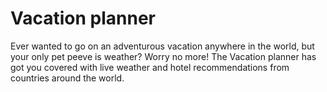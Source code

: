 # Vacation planner
Ever wanted to go on an adventurous vacation anywhere in the world, but your only pet peeve is weather? Worry no more! The Vacation planner has got you covered with live weather and hotel recommendations from countries around the world.
